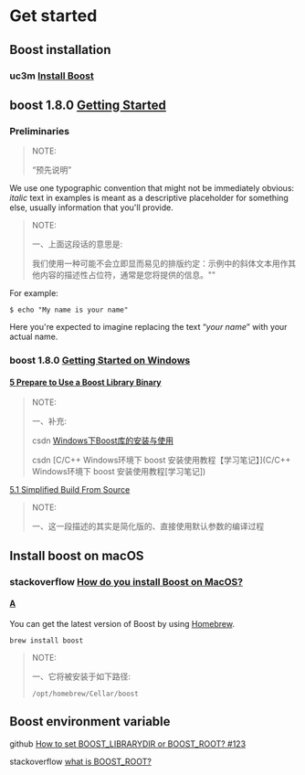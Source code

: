 # Get started



## Boost installation

### uc3m [Install Boost](https://robots.uc3m.es/installation-guides/install-boost.html)



## boost 1.8.0 [Getting Started](https://www.boost.org/doc/libs/1_80_0/more/getting_started/index.html)

### Preliminaries

> NOTE:
>
> “预先说明”

We use one typographic convention that might not be immediately obvious: *italic* text in examples is meant as a descriptive placeholder for something else, usually information that you'll provide. 

> NOTE:
>
> 一、上面这段话的意思是:
>
> 我们使用一种可能不会立即显而易见的排版约定：示例中的斜体文本用作其他内容的描述性占位符，通常是您将提供的信息。""

For example:

```
$ echo "My name is your name"
```

Here you're expected to imagine replacing the text “*your name*” with your actual name.



### boost 1.8.0 [Getting Started on Windows](https://www.boost.org/doc/libs/1_80_0/more/getting_started/windows.html)



#### [5  Prepare to Use a Boost Library Binary](https://www.boost.org/doc/libs/1_80_0/more/getting_started/windows.html#id35)

> NOTE:
>
> 一、补充: 
>
> csdn [Windows下Boost库的安装与使用](https://blog.csdn.net/nanke_yh/article/details/124346308)
>
> csdn  [C/C++ Windows环境下 boost 安装使用教程【学习笔记】](C/C++ Windows环境下 boost 安装使用教程[学习笔记])
>
> 

[5.1  Simplified Build From Source](https://www.boost.org/doc/libs/1_80_0/more/getting_started/windows.html#id36)

> NOTE:
>
> 一、这一段描述的其实是简化版的、直接使用默认参数的编译过程



## Install boost on macOS

### stackoverflow [How do you install Boost on MacOS?](https://stackoverflow.com/questions/104322/how-do-you-install-boost-on-macos)

#### [A](https://stackoverflow.com/a/9196677)

You can get the latest version of Boost by using [Homebrew](http://brew.sh/).

```shell
brew install boost
```

> NOTE:
>
> 一、它将被安装于如下路径:
>
> ```shell
> /opt/homebrew/Cellar/boost
> ```





## Boost environment variable

github [How to set BOOST_LIBRARYDIR or BOOST_ROOT? #123](https://github.com/exercism/cpp/issues/123)

stackoverflow [what is BOOST_ROOT?](https://stackoverflow.com/questions/9697926/what-is-boost-root)